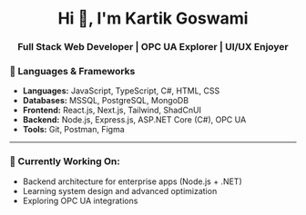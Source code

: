 <h1 align="center">Hi 👋, I'm Kartik Goswami</h1>
<h3 align="center">Full Stack Web Developer | OPC UA Explorer | UI/UX Enjoyer</h3>
<p></p>

### 🧰 Languages & Frameworks

- **Languages:** JavaScript, TypeScript, C#, HTML, CSS
- **Databases:** MSSQL, PostgreSQL, MongoDB
- **Frontend:** React.js, Next.js, Tailwind, ShadCnUI
- **Backend:** Node.js, Express.js, ASP.NET Core (C#), OPC UA
- **Tools:** Git, Postman, Figma
---
### 📌 Currently Working On:

- Backend architecture for enterprise apps (Node.js + .NET)
- Learning system design and advanced optimization
- Exploring OPC UA integrations
